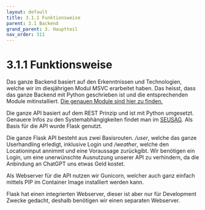 ```yaml
---
layout: default
title: 3.1.1 Funktionsweise
parent: 3.1 Backend
grand_parent: 3. Hauptteil
nav_order: 311
---
```


# 3.1.1 Funktionsweise

Das ganze Backend basiert auf den Erkenntnissen und Technologien, welche wir im diesjährigen Modul MSVC erarbeitet haben.
Das heisst, dass das ganze Backend mit Python geschrieben ist und die entsprechenden Module mitinstalliert. [Die genauen Module sind hier zu finden.](https://github.com/Euthal02/SemArb3_WeatherAPI/blob/main/backend/requirements.txt)

Die ganze API basiert auf dem REST Prinzip und ist mit Python umgesetzt. Genauere Infos zu den Systemabhängigkeiten findet man im [SEUSAG](../einleitung/206-seusag.html). Als Basis für die API wurde Flask genutzt.

Die ganze Flask API besteht aus zwei Basisrouten. */user*, welche das ganze Userhandling erledigt, inklusive Login und */weather*, welche den Locationinput annimmt und eine Voraussage zurückgibt. Wir benötigen ein Login, um eine unerwünschte Ausnutzung unserer API zu verhindern, da die Anbindung an ChatGPT uns etwas Geld kostet.

Als Webserver für die API nutzen wir Gunicorn, welcher auch ganz einfach mittels PIP im Container Image installiert werden kann.

Flask hat einen integrierten Webserver, dieser ist aber nur für Development Zwecke gedacht, deshalb benötigen wir einen separaten Webserver.